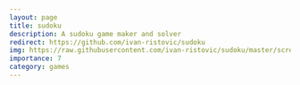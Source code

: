 ```yaml
---
layout: page
title: sudoku 
description: A sudoku game maker and solver
redirect: https://github.com/ivan-ristovic/sudoku 
img: https://raw.githubusercontent.com/ivan-ristovic/sudoku/master/screenshots/2017-01-03.PNG
importance: 7
category: games
---
```


